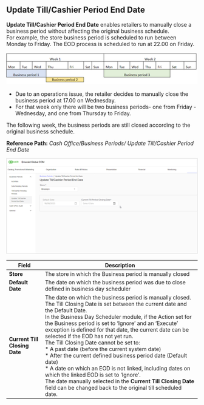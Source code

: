 ## Update Till/Cashier Period End Date

**Update Till/Cashier Period End Date** enables retailers to manually close a business period without affecting the original business schedule.  
For example, the store business period is scheduled to run between Monday to Friday. The EOD process is scheduled to run at 22.00 on Friday.

![grid screen](/Images/UpdateTillCashierPeriodEndDategridscreen.png)

* Due to an operations issue, the retailer decides to manually close the business period at 17.00 on Wednesday. 
* For that week only there will be two business periods- one from Friday -Wednesday, and one from Thursday to Friday.

The following week, the business periods are still closed according to the original business schedule.

**Reference Path:** *Cash Office/Business Periods/ Update Till/Cashier Period End Date*

![Update Till/Cashier Period End Date screen](/Images/UpdateTillCashierPeriodEndDatescreen.png)

|**Field**|**Description**|
|---------|----------|
|**Store**|The store in which the Business period is manually closed|
|**Default Date**|The date on which the business period was due to close defined in business day scheduler|
|**Current Till Closing Date**|The date on which the business period is manually closed.<BR>The Till Closing Date is set between the current date and the Default Date.<BR>In the Business Day Scheduler module, if the Action set for the Business period is set to ‘Ignore’ and an ‘Execute’ exception is defined for that date, the current date can be selected if the EOD has not yet run.<BR>The Till Closing Date cannot be set to:<BR>* A past date (before the current system date)<BR>* After the current defined business period date (Default date)<BR>* A date on which an EOD is not linked, including dates on which the linked EOD is set to ‘Ignore’.<BR>The date manually selected in the **Current Till Closing Date** field can be changed back to the original till scheduled date.|
